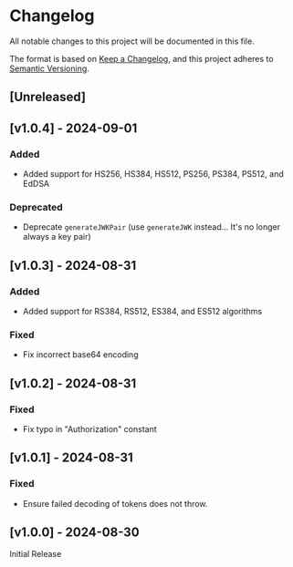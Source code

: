 <!-- markdownlint-disable -->
# Changelog
All notable changes to this project will be documented in this file.

The format is based on [Keep a Changelog](https://keepachangelog.com/en/1.0.0/),
and this project adheres to [Semantic Versioning](https://semver.org/spec/v2.0.0.html).

## [Unreleased]

## [v1.0.4] - 2024-09-01

### Added
- Added support for HS256, HS384, HS512, PS256, PS384, PS512, and EdDSA

### Deprecated
- Deprecate `generateJWKPair` (use `generateJWK` instead... It's no longer always a key pair)

## [v1.0.3] - 2024-08-31

### Added
- Added support for RS384, RS512, ES384, and ES512 algorithms

### Fixed
- Fix incorrect base64 encoding

## [v1.0.2] - 2024-08-31

### Fixed
- Fix typo in "Authorization" constant

## [v1.0.1] - 2024-08-31

### Fixed
- Ensure failed decoding of tokens does not throw.

## [v1.0.0] - 2024-08-30

Initial Release
